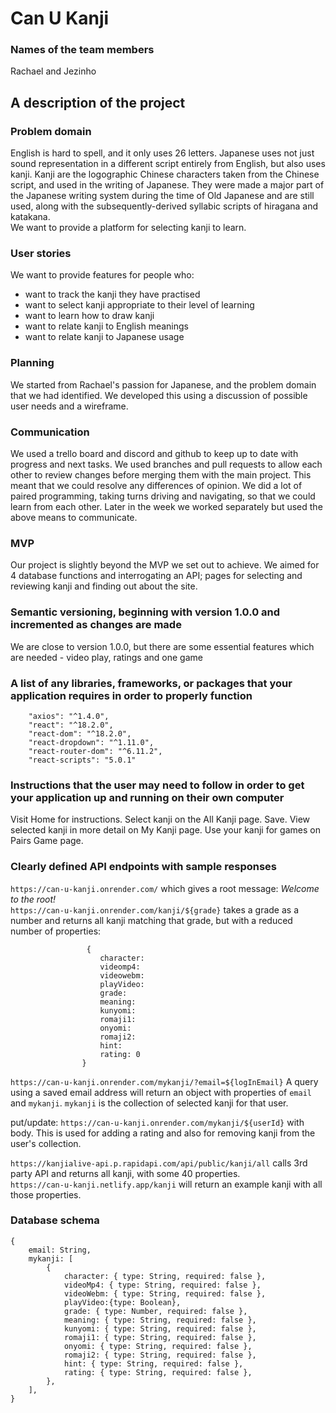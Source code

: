# Can U Kanji  

### Names of the team members  
Rachael and Jezinho  

## A description of the project

### Problem domain  
English is hard to spell, and it only uses 26 letters. Japanese uses not just sound representation in a different script entirely from English, but also uses kanji. 
Kanji are the logographic Chinese characters taken from the Chinese script, and used in the writing of Japanese. They were made a major part of the Japanese writing system during the time of Old Japanese and are still used, along with the subsequently-derived syllabic scripts of hiragana and katakana.  
We want to provide a platform for selecting kanji to learn.  

### User stories  
We want to provide features for people who:
- want to track the kanji they have practised
- want to select kanji appropriate to their level of learning
- want to learn how to draw kanji
- want to relate kanji to English meanings
- want to relate kanji to Japanese usage

### Planning  
We started from Rachael's passion for Japanese, and the problem domain that we had identified. We developed this using a discussion of possible user needs and a wireframe.   

### Communication  
We used a trello board and discord and github to keep up to date with progress and next tasks. We used branches and pull requests to allow each other to review changes before merging them with the main project. This meant that we could resolve any differences of opinion. We did a lot of paired programming, taking turns driving and navigating, so that we could learn from each other. Later in the week we worked separately but used the above means to communicate.  

### MVP  
Our project is slightly beyond the MVP we set out to achieve. We aimed for 4 database functions and interrogating an API; pages for selecting and reviewing kanji and finding out about the site.  

### Semantic versioning, beginning with version 1.0.0 and incremented as changes are made  
We are close to version 1.0.0, but there are some essential features which are needed - video play, ratings and one game

### A list of any libraries, frameworks, or packages that your application requires in order to properly function  
```
    "axios": "^1.4.0",
    "react": "^18.2.0",
    "react-dom": "^18.2.0",
    "react-dropdown": "^1.11.0",
    "react-router-dom": "^6.11.2",
    "react-scripts": "5.0.1"
```

### Instructions that the user may need to follow in order to get your application up and running on their own computer  
Visit Home for instructions. Select kanji on the All Kanji page. Save. View selected kanji in more detail on My Kanji page. Use your kanji for games on Pairs Game page.

### Clearly defined API endpoints with sample responses  
`https://can-u-kanji.onrender.com/` which gives a root message: *Welcome to the root!*   
`https://can-u-kanji.onrender.com/kanji/${grade}` takes a grade as a number and returns all kanji matching that grade, but with a reduced number of properties: 
```
                 {
                    character:   
                    videomp4:  
                    videowebm:  
                    playVideo:   
                    grade:   
                    meaning:  
                    kunyomi:   
                    romaji1:   
                    onyomi:   
                    romaji2:   
                    hint:   
                    rating: 0  
                }
```

`https://can-u-kanji.onrender.com/mykanji/?email=${logInEmail}` A query using a saved email address will return an object with properties of `email` and `mykanji`. `mykanji` is the collection of selected kanji for that user.

put/update: `https://can-u-kanji.onrender.com/mykanji/${userId}` with body. This is used for adding a rating and also for removing kanji from the user's collection. 

`https://kanjialive-api.p.rapidapi.com/api/public/kanji/all` calls 3rd party API and returns all kanji, with some 40 properties.    
`https://can-u-kanji.netlify.app/kanji` will return an example kanji with all those properties.  

### Database schema
```
{  
    email: String,  
    mykanji: [  
        {  
            character: { type: String, required: false },  
            videoMp4: { type: String, required: false },  
            videoWebm: { type: String, required: false },  
            playVideo:{type: Boolean},  
            grade: { type: Number, required: false },  
            meaning: { type: String, required: false },  
            kunyomi: { type: String, required: false },  
            romaji1: { type: String, required: false },  
            onyomi: { type: String, required: false },  
            romaji2: { type: String, required: false },  
            hint: { type: String, required: false },  
            rating: { type: String, required: false },  
        },   
    ],  
}
```  
